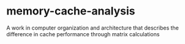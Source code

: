# memory-cache-analysis
A work in computer organization and architecture that describes the difference in cache performance through matrix calculations
